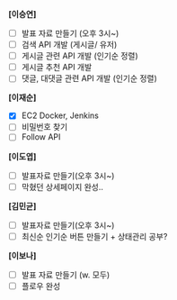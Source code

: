 **[이승연]**

- [ ]  발표 자료 만들기 (오후 3시~)
- [ ]  검색 API 개발 (게시글/ 유저)
- [ ]  게시글 관련 API 개발 (인기순 정렬)
- [ ]  게시글 추천 API 개발
- [ ]  댓글, 대댓글 관련 API 개발 (인기순 정렬)

**[이재순]**

- [x]  EC2 Docker, Jenkins
- [ ]  비밀번호 찾기
- [ ]  Follow API

**[이도엽]**

- [ ]  발표자료 만들기(오후 3시~)
- [ ]  막혔던 상세페이지 완성..

**[김민균]**

- [ ]  발표자료 만들기(오후 3시~)
- [ ]  최신순 인기순 버튼 만들기 + 상태관리 공부?

**[이보나]**

- [ ]  발표 자료 만들기 (w. 모두)
- [ ]  플로우 완성